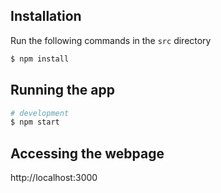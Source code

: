 ## Installation
Run the following commands in the `src` directory
```bash
$ npm install
```

## Running the app
```bash
# development
$ npm start
```

## Accessing the webpage
http://localhost:3000